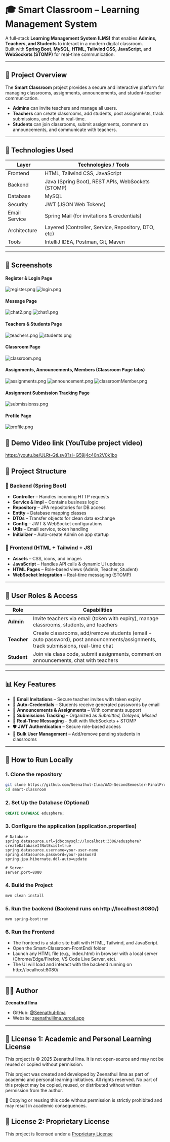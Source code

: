# 🎓 Smart Classroom – Learning Management System

A full-stack **Learning Management System (LMS)** that enables **Admins, Teachers, and Students** to interact in a modern digital classroom.  
Built with **Spring Boot**, **MySQL**, **HTML, Tailwind CSS, JavaScript**, and **WebSockets (STOMP)** for real-time communication.

---

## 🚀 Project Overview

The **Smart Classroom** project provides a secure and interactive platform for managing classrooms, assignments, announcements, and student-teacher communication.

- **Admins** can invite teachers and manage all users.
- **Teachers** can create classrooms, add students, post assignments, track submissions, and chat in real-time.
- **Students** can join classrooms, submit assignments, comment on announcements, and communicate with teachers.

---

## 🧩 Technologies Used

| Layer         | Technologies / Tools                                |
|---------------|-----------------------------------------------------|
| Frontend      | HTML, Tailwind CSS, JavaScript                      |
| Backend       | Java (Spring Boot), REST APIs, WebSockets (STOMP)   |
| Database      | MySQL                                               |
| Security      | JWT (JSON Web Tokens)                               |
| Email Service | Spring Mail (for invitations & credentials)         |
| Architecture  | Layered (Controller, Service, Repository, DTO, etc) |
| Tools         | IntelliJ IDEA, Postman, Git, Maven                  |

---

## 📸 Screenshots

#### Register & Login Page
![register.png](Smart-Classroom-FrontEnd/Assets/screenshots/register.png)
![login.png](Smart-Classroom-FrontEnd/Assets/screenshots/login.png)
#### Message Page
![chat2.png](Smart-Classroom-FrontEnd/Assets/screenshots/chat2.png)
![chat1.png](Smart-Classroom-FrontEnd/Assets/screenshots/chat1.png)
#### Teachers & Students Page
![teachers.png](Smart-Classroom-FrontEnd/Assets/screenshots/teachers.png)
![students.png](Smart-Classroom-FrontEnd/Assets/screenshots/students.png)
#### Classroom Page
![classroom.png](Smart-Classroom-FrontEnd/Assets/screenshots/classroom.png)
#### Assignments, Announcements, Members (Classroom Page tabs)
![assignments.png](Smart-Classroom-FrontEnd/Assets/screenshots/assignments.png)
![announcement.png](Smart-Classroom-FrontEnd/Assets/screenshots/announcement.png)
![classroomMember.png](Smart-Classroom-FrontEnd/Assets/screenshots/classroommembers.png)
#### Assignment Submission Tracking Page
![submissionss.png](Smart-Classroom-FrontEnd/Assets/screenshots/submissionss.png)
#### Profile Page
![profile.png](Smart-Classroom-FrontEnd/Assets/screenshots/profile.png)

## 🎥 Demo Video link (YouTube project video)
https://youtu.be/ULRt-GtLsv8?si=G59j4c40n2V0k1bo

## 📂 Project Structure

### 🔹 Backend (Spring Boot)
- **Controller** – Handles incoming HTTP requests
- **Service & Impl** – Contains business logic
- **Repository** – JPA repositories for DB access
- **Entity** – Database mapping classes
- **DTOs** – Transfer objects for clean data exchange
- **Config** – JWT & WebSocket configurations
- **Utils** – Email service, token handling
- **Initializer** – Auto-create Admin on app startup

### 🔹 Frontend (HTML + Tailwind + JS)
- **Assets** – CSS, icons, and images
- **JavaScript** – Handles API calls & dynamic UI updates
- **HTML Pages** – Role-based views (Admin, Teacher, Student)
- **WebSocket Integration** – Real-time messaging (STOMP)

---

## 🔑 User Roles & Access

| Role        | Capabilities                                                                                  |
|-------------|-----------------------------------------------------------------------------------------------|
| **Admin**   | Invite teachers via email (token with expiry), manage classrooms, students, and teachers      |
| **Teacher** | Create classrooms, add/remove students (email + auto password), post announcements/assignments, track submissions, real-time chat |
| **Student** | Join via class code, submit assignments, comment on announcements, chat with teachers         |

---

## 📊 Key Features

- 📧 **Email Invitations** – Secure teacher invites with token expiry
- 🔑 **Auto-Credentials** – Students receive generated passwords by email
- 📢 **Announcements & Assignments** – With comments support
- 📝 **Submissions Tracking** – Organized as *Submitted, Delayed, Missed*
- 💬 **Real-Time Messaging** – Built with WebSockets + STOMP
- 🛡 **JWT Authentication** – Secure role-based access
- 👥 **Bulk User Management** – Add/remove pending students in classrooms

---

## 🔧 How to Run Locally

### 1. Clone the repository
```bash
git clone https://github.com/Seenathul-Ilma/AAD-SecondSemester-FinalProject
cd smart-classroom
```
### 2. Set Up the Database (Optional)
```sql
CREATE DATABASE edusphere;
```
### 3. Configure the application (application.properties)
```
# Database
spring.datasource.url=jdbc:mysql://localhost:3306/edusphere?createDatabaseIfNotExist=true
spring.datasource.username=your-user-name
spring.datasource.password=your-password
spring.jpa.hibernate.ddl-auto=update

# Server
server.port=8080
```
### 4. Build the Project
```bash
mvn clean install
```

### 5. Run the backend (Backend runs on http://localhost:8080/)
```
mvn spring-boot:run
```
### 6. Run the Frontend
- The frontend is a static site built with HTML, Tailwind, and JavaScript.
- Open the Smart-Classroom-FrontEnd/ folder
- Launch any HTML file (e.g., index.html) in browser with a local server (Chrome/Edge/Firefox, VS Code Live Server, etc).
- The UI will load and interact with the backend running on http://localhost:8080/

---

## 👩‍💻 Author

**Zeenathul Ilma**
- GitHub: [@Seenathul-Ilma](https://github.com/Seenathul-Ilma)
- Website: [zeenathulilma.vercel.app](https://zeenathulilma.vercel.app)

---

## 📝 License 1: Academic and Personal Learning License
This project is © 2025 Zeenathul Ilma. It is not open-source and may not be reused or copied without permission.

This project was created and developed by Zeenathul Ilma as part of academic and personal learning initiatives.
All rights reserved. No part of this project may be copied, reused, or distributed without written permission from the author.

🚫 Copying or reusing this code without permission is strictly prohibited and may result in academic consequences.

## 📝 License 2: Proprietary License
This project is licensed under a [Proprietary License](LICENSE.txt)
